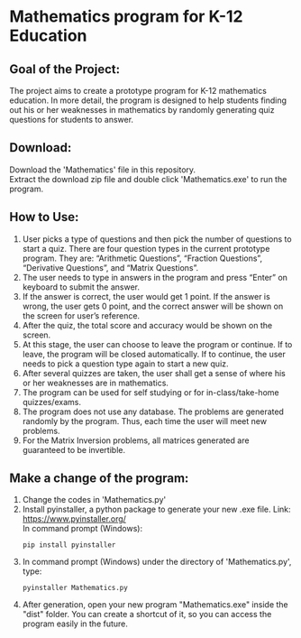 # Mathematics program for K-12 Education
## Goal of the Project: <br />
The project aims to create a prototype program for K-12 mathematics education. In more detail, the program is designed to help students finding out his or her weaknesses in mathematics by randomly generating quiz questions for students to answer. <br />

## Download: <br />
Download the 'Mathematics' file in this repository. <br />
Extract the download zip file and double click 'Mathematics.exe' to run the program. <br />

## How to Use: <br />
  1. User picks a type of questions and then pick the number of questions to start a quiz. There are four question types in the current prototype program. They are: “Arithmetic Questions”, “Fraction Questions”, “Derivative Questions”, and “Matrix Questions”. <br />
  2. The user needs to type in answers in the program and press “Enter” on keyboard to submit the answer. <br />
  3. If the answer is correct, the user would get 1 point. If the answer is wrong, the user gets 0 point, and the correct answer will be shown on the screen for user’s reference. <br />
  4. After the quiz, the total score and accuracy would be shown on the screen. <br />
  5. At this stage, the user can choose to leave the program or continue. If to leave, the program will be closed automatically. If to continue, the user needs to pick a question type again to start a new quiz. <br />
  6. After several quizzes are taken, the user shall get a sense of where his or her weaknesses are in mathematics. <br />
  7. The program can be used for self studying or for in-class/take-home quizzes/exams. <br />
  8. The program does not use any database. The problems are generated randomly by the program. Thus, each time the user will meet new problems. <br />
  9. For the Matrix Inversion problems, all matrices generated are guaranteed to be invertible.  <br />

## Make a change of the program: <br />
  1. Change the codes in 'Mathematics.py' <br />
  2. Install pyinstaller, a python package to generate your new .exe file. Link: https://www.pyinstaller.org/  <br />
     In command prompt (Windows): <br />
        ```
        pip install pyinstaller
        ```
  3. In command prompt (Windows) under the directory of 'Mathematics.py', type: <br />
        ```
        pyinstaller Mathematics.py
        ```
  4. After generation, open your new program "Mathematics.exe" inside the "dist" folder. You can create a shortcut of it, so you can access the program easily in the future. <br />
